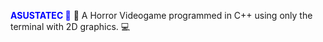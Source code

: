 <span style="color:blue; font-weight: bold;" > ASUSTATEC 🐐</span>
🎃 A Horror Videogame programmed in C++ using only the terminal with 2D graphics. 💻




